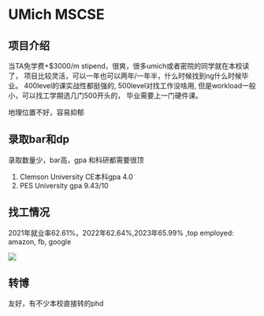 # UMich MSCSE

## 项目介绍
当TA免学费+$3000/m stipend，很爽，很多umich或者密院的同学就在本校读了，
项目比较灵活，可以一年也可以两年/一年半，什么时候找到ng什么时候毕业。
400level的课实战性都挺强的, 500level对找工作没啥用, 但是workload一般小，可以找工学期选几门500开头的，
毕业需要上一门硬件课。

地理位置不好，容易抑郁

## 录取bar和dp
录取数量少，bar高，gpa 和科研都需要很顶

1. Clemson University CE本科gpa 4.0
2. PES University gpa 9.43/10


## 找工情况
2021年就业率62.61%，2022年62.64%,2023年65.99%
,top employed: amazon, fb, google

![](/img/umichcarrer.png)


## 转博
友好，有不少本校直接转的phd